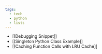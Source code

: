 ```yaml
---
tags:
  - tech
  - python
  - lists
---
```

- [[Debugging Snippet]]
- [[Singleton Python Class Example]]
- [[Caching Function Calls with LRU Cache]]